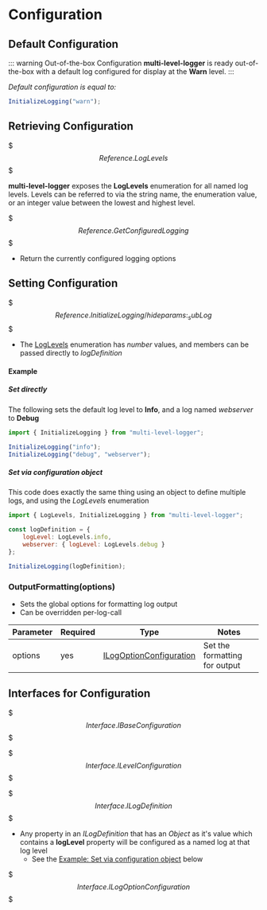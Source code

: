 # Configuration

## Default Configuration

::: warning Out-of-the-box Configuration
**multi-level-logger** is ready out-of-the-box with a default log configured for display at the **Warn** level.
:::

*Default configuration is equal to:*
```javascript
InitializeLogging("warn");
```

## Retrieving Configuration

$$$Reference.LogLevels$$$

**multi-level-logger** exposes the **LogLevels** enumeration for all named log levels.
Levels can be referred to via the string name, the enumeration value, or an integer value between the lowest and highest level.

$$$Reference.GetConfiguredLogging$$$

+ Return the currently configured logging options

## Setting Configuration

$$$Reference.InitializeLogging/hideparams:_subLog$$$

+ The [LogLevels](#loglevels) enumeration has *number* values, and members can be passed directly to *logDefinition*

#### Example

##### Set directly
The following sets the default log level to **Info**, and a log named *webserver* to **Debug**

```javascript
import { InitializeLogging } from "multi-level-logger";

InitializeLogging("info");
InitializeLogging("debug", "webserver");
```

##### Set via configuration object
This code does exactly the same thing using an object to define multiple logs, and using the *LogLevels* enumeration

```javascript
import { LogLevels, InitializeLogging } from "multi-level-logger";

const logDefinition = {
    logLevel: LogLevels.info,
    webserver: { logLevel: LogLevels.debug }
};

InitializeLogging(logDefinition);
```

### OutputFormatting(options)

+ Sets the global options for formatting log output
+ Can be overridden per-log-call

| Parameter | Required | Type | Notes |
| --------- | -------- | ---- | ----- |
| options | yes | [ILogOptionConfiguration](#ilogoptionconfiguration) | Set the formatting for output |

## Interfaces for Configuration

$$$Interface.IBaseConfiguration$$$

$$$Interface.ILevelConfiguration$$$

$$$Interface.ILogDefinition$$$

+ Any property in an *ILogDefinition* that has an *Object* as it's value which contains a **logLevel** property will be configured as a named log at that log level
    + See the [Example: Set via configuration object](#set-via-configuration-object) below

$$$Interface.ILogOptionConfiguration$$$

